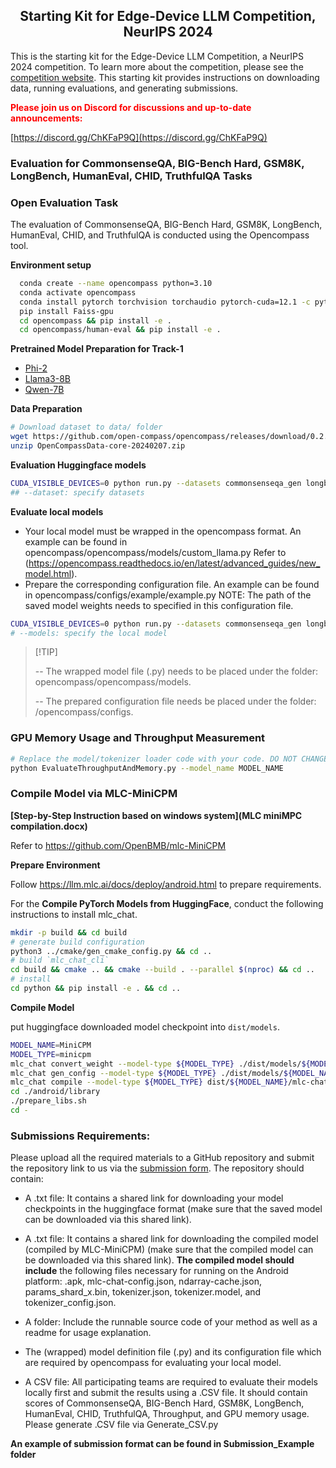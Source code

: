 <h2 align="center">Starting Kit for Edge-Device LLM Competition, NeurIPS 2024</h2>

This is the starting kit for the Edge-Device LLM Competition, a NeurIPS 2024 competition. To learn more about the competition, please see the [competition website](https://edge-llms-challenge.github.io/edge-llm-challenge.github.io/).  This starting kit provides instructions on downloading data, running evaluations, and generating submissions.

<span style="color:red"><strong>Please join us on Discord for discussions and up-to-date announcements:</strong></span>

[https://discord.gg/ChKFaP9Q](https://discord.gg/ChKFaP9Q)


### Evaluation for CommonsenseQA, BIG-Bench Hard, GSM8K, LongBench, HumanEval, CHID, TruthfulQA Tasks

### Open Evaluation Task

The evaluation of CommonsenseQA, BIG-Bench Hard, GSM8K, LongBench, HumanEval, CHID, and TruthfulQA is conducted using the Opencompass tool.

**Environment setup**

```bash
  conda create --name opencompass python=3.10 
  conda activate opencompass
  conda install pytorch torchvision torchaudio pytorch-cuda=12.1 -c pytorch -c nvidia
  pip install Faiss-gpu
  cd opencompass && pip install -e .
  cd opencompass/human-eval && pip install -e .
```


**Pretrained Model Preparation for Track-1**

- [Phi-2](https://huggingface.co/microsoft/phi-2)
- [Llama3-8B](https://huggingface.co/meta-llama/Meta-Llama-3-8B)
- [Qwen-7B](https://huggingface.co/Qwen/Qwen2-7B)

**Data Preparation**

```bash
# Download dataset to data/ folder
wget https://github.com/open-compass/opencompass/releases/download/0.2.2.rc1/OpenCompassData-core-20240207.zip
unzip OpenCompassData-core-20240207.zip
```

**Evaluation Huggingface models**

```bash 
CUDA_VISIBLE_DEVICES=0 python run.py --datasets commonsenseqa_gen longbench bbh_gen gsm8k_gen humaneval_gen FewCLUE_chid_gen truthfulqa_gen --hf-num-gpus 1 --hf-type base --hf-path meta-llama/Meta-Llama-3-8B --debug --model-kwargs device_map='auto' trust_remote_code=True
## --dataset: specify datasets
```
**Evaluate local models**

  - Your local model must be wrapped in the opencompass format. An example can be found in opencompass/opencompass/models/custom_llama.py Refer to (https://opencompass.readthedocs.io/en/latest/advanced_guides/new_model.html).
  - Prepare the corresponding configuration file. An example can  be found in opencompass/configs/example/example.py NOTE: The path of the saved model weights needs to specified in this configuration file.

```bash
CUDA_VISIBLE_DEVICES=0 python run.py --datasets commonsenseqa_gen longbench bbh_gen gsm8k_gen humaneval_gen FewCLUE_chid_gen truthfulqa_gen --hf-num-gpus 1 --hf-type base --models example --debug --model-kwargs device_map='auto' trust_remote_code=True
# --models: specify the local model
```

> \[!TIP\]
>
> -- The wrapped model file (.py) needs to be placed under the folder: opencompass/opencompass/models.
>
> -- The prepared configuration file needs be placed under the folder: /opencompass/configs.


### GPU Memory Usage and Throughput Measurement

```bash
# Replace the model/tokenizer loader code with your code. DO NOT CHANGE THE HYPER-PARAMETER SETTING.
python EvaluateThroughputAndMemory.py --model_name MODEL_NAME
```

### Compile Model via MLC-MiniCPM 
**[Step-by-Step Instruction based on windows system](MLC miniMPC compilation.docx)**

Refer to https://github.com/OpenBMB/mlc-MiniCPM

**Prepare Environment**

Follow https://llm.mlc.ai/docs/deploy/android.html to prepare requirements.

For the **Compile PyTorch Models from HuggingFace**,  conduct the following instructions to install mlc_chat.

```bash
mkdir -p build && cd build
# generate build configuration
python3 ../cmake/gen_cmake_config.py && cd ..
# build `mlc_chat_cli`
cd build && cmake .. && cmake --build . --parallel $(nproc) && cd ..
# install
cd python && pip install -e . && cd ..
```

**Compile Model** 

put huggingface downloaded model checkpoint into `dist/models`.

```bash
MODEL_NAME=MiniCPM
MODEL_TYPE=minicpm
mlc_chat convert_weight --model-type ${MODEL_TYPE} ./dist/models/${MODEL_NAME}-hf/  -o dist/$MODEL_NAME/
mlc_chat gen_config --model-type ${MODEL_TYPE} ./dist/models/${MODEL_NAME}-hf/ --conv-template LM --sliding-window-size 768 -o dist/${MODEL_NAME}/
mlc_chat compile --model-type ${MODEL_TYPE} dist/${MODEL_NAME}/mlc-chat-config.json --device android -o ./dist/libs/${MODEL_NAME}-android.tar
cd ./android/library
./prepare_libs.sh
cd -
```

### Submissions Requirements:

Please upload all the required materials to a GitHub repository and submit the repository link to us via the [submission form](https://forms.gle/S367FfxUDcjSKz1Q9). The repository should contain:

- A .txt file: It contains a shared link for downloading your model checkpoints in the huggingface format (make sure that the saved model can be downloaded via this shared link).

- A .txt file: It contains a shared link for downloading the compiled model (compiled by MLC-MiniCPM) (make sure that the compiled model can be downloaded via this shared link). **The compiled model should include** the following files necessary for running on the Android platform: .apk, mlc-chat-config.json, ndarray-cache.json, params_shard_x.bin, tokenizer.json, tokenizer.model, and tokenizer_config.json.

- A folder: Include the runnable source code of your method as well as a readme for usage explanation.

- The (wrapped) model definition file (.py) and its configuration file which are required by opencompass for evaluating your local model. 

- A CSV file: All participating teams are required to evaluate their models locally first and submit the results using a .CSV file. It should contain scores of CommonsenseQA, BIG-Bench Hard, GSM8K, LongBench, HumanEval, CHID, TruthfulQA, Throughput, and GPU memory usage. Please generate .CSV file via Generate_CSV.py

**An example of submission format can be found in Submission_Example folder**

